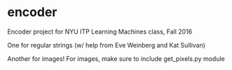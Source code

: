 # encoder
Encoder project for NYU ITP Learning Machines class, Fall 2016

One for regular strings (w/ help from Eve Weinberg and Kat Sullivan) 

Another for images! 
For images, make sure to include get_pixels.py module
